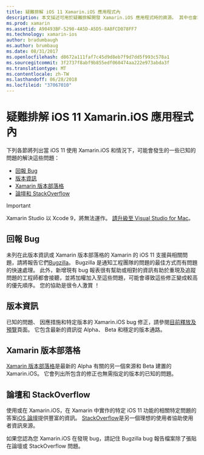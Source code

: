 ```yaml
---
title: 疑難排解 iOS 11 Xamarin.iOS 應用程式內
description: 本文描述可用於疑難排解開發 Xamarin.iOS 應用程式時的資源。 其中也會討論 bug 報告，版本資訊，Xamarin 版本、 部落格和支援選項。
ms.prod: xamarin
ms.assetid: A90493BF-5298-4A5D-A5D5-8A8FCD078FF7
ms.technology: xamarin-ios
author: bradumbaugh
ms.author: brumbaug
ms.date: 08/31/2017
ms.openlocfilehash: d8672a111faf7c45d9d8eb7f9d7dd5f993c578a1
ms.sourcegitcommit: 3f2737f8abf9b855edf060474aa222e973abda3f
ms.translationtype: MT
ms.contentlocale: zh-TW
ms.lasthandoff: 06/28/2018
ms.locfileid: "37067010"
---
```

# <a name="troubleshooting-ios-11-apps-built-with-xamarinios"></a>疑難排解 iOS 11 Xamarin.iOS 應用程式內

下列各節將列出當 iOS 11 使用 Xamarin.iOS 和情況下，可能會發生的一些已知的問題的解決這些問題：

- [回報 Bug](#Reporting-Bugs)
- [版本資訊](#Release-Notes)
- [Xamarin 版本部落格](#Xamarin-Releases-Blog)
- [論壇和 StackOverflow](#Forums-and-StackOverflow)

> [!IMPORTANT]
> Xamarin Studio 以 Xcode 9，將無法運作。
> [請升級至 Visual Studio for Mac](https://visualstudio.microsoft.com/vs/)。

<a name="Reporting-Bugs" />

## <a name="reporting-bugs"></a>回報 Bug

未列在此版本資訊或 Xamarin 版本部落格的 Xamarin 的 iOS 11 支援與相關問題，請將報告它們[Bugzilla](https://bugzilla.xamarin.com/enter_bug.cgi?product=iOS)。 Bugzilla 是通知工程團隊的問題的最佳方式而有問題的快速處理。 此外，新增現有 bug 報表很有幫助或相對的資訊有助於重現及追蹤問題的工程師都會接聽，並將加權加入至這些問題，可能會導致這些修正變成較高的優先順序。 您的協助是很令人激賞 ！

<a name="Release-Notes" />

## <a name="release-notes"></a>版本資訊

已知的問題、 因應措施和特定版本的 Xamarin.iOS bug 修正，請參閱[目前釋放及預覽](https://developer.xamarin.com/releases/current/)頁面。 它包含最新的資訊從 Alpha、 Beta 和穩定的版本通路。

<a name="Xamarin-Releases-Blog" />

## <a name="xamarin-releases-blog"></a>Xamarin 版本部落格

[Xamarin 版本部落格](https://releases.xamarin.com/)是最新的 Alpha 有關的另一個來源和 Beta 建置的 Xamarin.iOS。 它會列出所包含的修正也無需指定的版本的已知的問題。

<a name="Forums-and-StackOverflow" />

## <a name="forums-and-stackoverflow"></a>論壇和 StackOverflow

使用或在 Xamarin.iOS，在 Xamarin 中實作的特定 iOS 11 功能的相關特定問題的答案[iOS 論壇](http://forums.xamarin.com/categories/ios)提供豐富的資訊。 [StackOverflow](http://stackoverflow.com/search?tab=newest&q=xamarin)是另一個理想的使用者協助使用者資訊來源。

如果您認為您 Xamarin.iOS 在發現 bug，請記住 Bugzilla bug 報告檔案除了張貼在論壇或 StackOverflow 問題。
